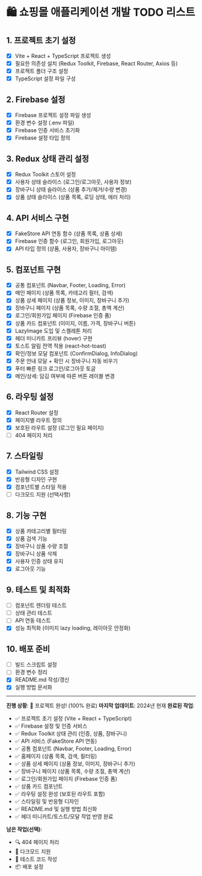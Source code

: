 # 🛍️ 쇼핑몰 애플리케이션 개발 TODO 리스트

## 1. 프로젝트 초기 설정
- [x] Vite + React + TypeScript 프로젝트 생성
- [x] 필요한 의존성 설치 (Redux Toolkit, Firebase, React Router, Axios 등)
- [x] 프로젝트 폴더 구조 설정
- [x] TypeScript 설정 파일 구성

## 2. Firebase 설정
- [x] Firebase 프로젝트 설정 파일 생성
- [x] 환경 변수 설정 (.env 파일)
- [x] Firebase 인증 서비스 초기화
- [x] Firebase 설정 타입 정의

## 3. Redux 상태 관리 설정
- [x] Redux Toolkit 스토어 설정
- [x] 사용자 상태 슬라이스 (로그인/로그아웃, 사용자 정보)
- [x] 장바구니 상태 슬라이스 (상품 추가/제거/수량 변경)
- [x] 상품 상태 슬라이스 (상품 목록, 로딩 상태, 에러 처리)

## 4. API 서비스 구현
- [x] FakeStore API 연동 함수 (상품 목록, 상품 상세)
- [x] Firebase 인증 함수 (로그인, 회원가입, 로그아웃)
- [x] API 타입 정의 (상품, 사용자, 장바구니 아이템)

## 5. 컴포넌트 구현
- [x] 공통 컴포넌트 (Navbar, Footer, Loading, Error)
- [x] 메인 페이지 (상품 목록, 카테고리 필터, 검색)
- [x] 상품 상세 페이지 (상품 정보, 이미지, 장바구니 추가)
- [x] 장바구니 페이지 (상품 목록, 수량 조절, 총액 계산)
- [x] 로그인/회원가입 페이지 (Firebase 인증 폼)
- [x] 상품 카드 컴포넌트 (이미지, 이름, 가격, 장바구니 버튼)
- [x] LazyImage 도입 및 스켈레톤 처리
- [x] 헤더 미니카트 프리뷰 (hover) 구현
- [x] 토스트 알림 전역 적용 (react-hot-toast)
- [x] 확인/정보 모달 컴포넌트 (ConfirmDialog, InfoDialog)
- [x] 주문 안내 모달 + 확인 시 장바구니 자동 비우기
- [x] 푸터 빠른 링크 로그인/로그아웃 토글
- [x] 메인/상세: 담김 여부에 따른 버튼 레이블 변경

## 6. 라우팅 설정
- [x] React Router 설정
- [x] 페이지별 라우트 정의
- [x] 보호된 라우트 설정 (로그인 필요 페이지)
- [ ] 404 페이지 처리

## 7. 스타일링
- [x] Tailwind CSS 설정
- [x] 반응형 디자인 구현
- [x] 컴포넌트별 스타일 적용
- [ ] 다크모드 지원 (선택사항)

## 8. 기능 구현
- [x] 상품 카테고리별 필터링
- [x] 상품 검색 기능
- [x] 장바구니 상품 수량 조절
- [x] 장바구니 상품 삭제
- [x] 사용자 인증 상태 유지
- [x] 로그아웃 기능

## 9. 테스트 및 최적화
- [ ] 컴포넌트 렌더링 테스트
- [ ] 상태 관리 테스트
- [ ] API 연동 테스트
- [x] 성능 최적화 (이미지 lazy loading, 레이아웃 안정화)

## 10. 배포 준비
- [ ] 빌드 스크립트 설정
- [ ] 환경 변수 정리
- [x] README.md 작성/갱신
- [x] 실행 방법 문서화

---

**진행 상황**: 🎉 프로젝트 완성! (100% 완료)
**마지막 업데이트**: 2024년 현재
**완료된 작업**: 
- ✅ 프로젝트 초기 설정 (Vite + React + TypeScript)
- ✅ Firebase 설정 및 인증 서비스
- ✅ Redux Toolkit 상태 관리 (인증, 상품, 장바구니)
- ✅ API 서비스 (FakeStore API 연동)
- ✅ 공통 컴포넌트 (Navbar, Footer, Loading, Error)
- ✅ 홈페이지 (상품 목록, 검색, 필터링)
- ✅ 상품 상세 페이지 (상품 정보, 이미지, 장바구니 추가)
- ✅ 장바구니 페이지 (상품 목록, 수량 조절, 총액 계산)
- ✅ 로그인/회원가입 페이지 (Firebase 인증 폼)
- ✅ 상품 카드 컴포넌트
- ✅ 라우팅 설정 완성 (보호된 라우트 포함)
- ✅ 스타일링 및 반응형 디자인
- ✅ README.md 및 실행 방법 최신화
- ✅ 헤더 미니카트/토스트/모달 작업 반영 완료

**남은 작업(선택)**:
- 🔍 404 페이지 처리
- 🌙 다크모드 지원
- 🧪 테스트 코드 작성
- 📦 배포 설정

